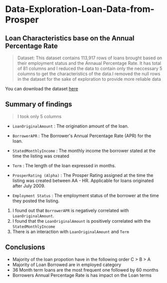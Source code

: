 # Data-Exploration-Loan-Data-from-Prosper
## Loan Characteristics base on the Annual Percentage Rate
>Dataset:
This dataset contains 113,917 rows of loans brought based on their employment status and the Annaual Percentage Rate.
It has total of 81 columns and I reduced the data to contain only the neccessary 5 columns to get the characteristics of the data.I removed the null rows in the dataset for the sake of exploration to provide more reliable data

You can download the dataset [here]( https://www.google.com/url?q=https://s3.amazonaws.com/udacity-hosted-downloads/ud651/prosperLoanData.csv&sa=D&ust=1547358770029000)

## Summary of findings
>I took only 5 columns

* `LoanOriginalAmount` : The origination amount of the loan. 
*   `BorrowerAPR` : The Borrower's Annual Percentage Rate (APR) for the loan.
*   `StatedMonthlyIncome` : The monthly income the borrower stated at the time the listing was created

*   `Term` : The length of the loan expressed in months.

*   `ProsperRating (Alpha)` : The Prosper Rating assigned at the time the listing was created between AA - HR.  Applicable for loans originated after July 2009.
*   `Employment Status` : The employment status of the borrower at the time they posted the listing.

1.   I found out that `BorrowerAPR` is negatively correlated with `LoanOriginalAmount`.
2.   I found that the `LoanOriginalAmount` is positively correlated with the `StatedMonthlyIncome`
3. There is an interaction with `LoanOriginalAmount` and `Term`

## Conclusions
* Majority of the loan propotion have in the following order
  C > B > A
* Majority of Loan Borrowed are in employed category
* 36 Month term loans are the most frequent one followed by 60 months
* Borrowers Annual Percentage Rate is has impact on the Loan terms   
